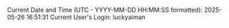 Current Date and Time (UTC - YYYY-MM-DD HH:MM:SS formatted): 2025-05-26 16:51:31
Current User's Login: luckyaiman
